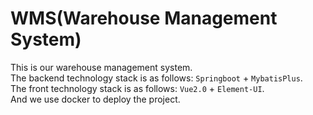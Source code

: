 # WMS(Warehouse Management System)
This is our warehouse management system.
<br>
The backend technology stack is as follows: `Springboot` + `MybatisPlus`.
<br>
The front technology stack is as follows: `Vue2.0` + `Element-UI`.
<br>
And we use docker to deploy the project.


